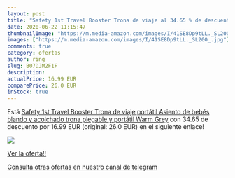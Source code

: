 ```yaml
---
layout: post
title: "Safety 1st Travel Booster Trona de viaje al 34.65 % de descuento"
date: 2020-06-22 11:15:47
thumbnailImage: "https://m.media-amazon.com/images/I/41SE8Dp9tLL._SL200_.jpg"
images: ["https://m.media-amazon.com/images/I/41SE8Dp9tLL._SL200_.jpg"]
comments: true
category: ofertas
author: ring
slug: B07DJM2F1F
description:
actualPrice: 16.99 EUR
comparePrice: 26.0 EUR
inStock: true
---
```


Está [Safety 1st Travel Booster Trona de viaje portátil Asiento de bebés blando y acolchado trona plegable y portátil Warm Grey](https://www.amazon.com/dp/B07DJM2F1F/?tag=redken08-20) con 34.65 de descuento por 16.99 EUR (original: 26.0 EUR) en el siguiente enlace!

[![](https://m.media-amazon.com/images/I/41SE8Dp9tLL._SL200_.jpg)](https://www.amazon.com/dp/B07DJM2F1F/?tag=redken08-20)

[Ver la oferta!!](https://www.amazon.com/dp/B07DJM2F1F/?tag=redken08-20)

[Consulta otras ofertas en nuestro canal de telegram](https://t.me/s/ofertas25)
